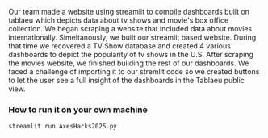 Our team made a website using streamlit to compile dashboards built on tablaeu which depicts data about tv shows and movie's box office collection. 
We began scraping a website that included data about movies internationally. Simeltanously, we built our streamlit based website. During that time we 
recovered a TV Show database and created 4 various dashboards to depict the popularity of tv shows in the U.S. After scraping the movies website, 
we finished building the rest of our dashboards. We faced a challenge of importing it to our stremlit code so we created buttons to let the user see a full 
insight of the dashboards in the Tablaeu public view. 


### How to run it on your own machine

   ```
   streamlit run AxesHacks2025.py

   ```
